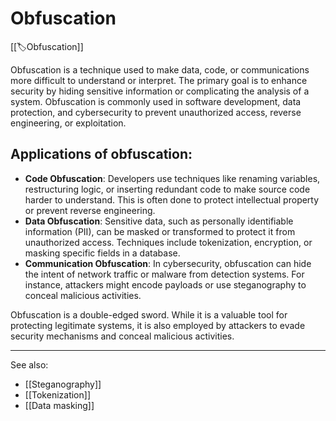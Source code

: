 
# Obfuscation

[[🏷️Obfuscation]]

Obfuscation is a technique used to make data, code, or communications more difficult to understand or interpret. The primary goal is to enhance security by hiding sensitive information or complicating the analysis of a system. Obfuscation is commonly used in software development, data protection, and cybersecurity to prevent unauthorized access, reverse engineering, or exploitation.

## Applications of obfuscation:

- **Code Obfuscation**: Developers use techniques like renaming variables, restructuring logic, or inserting redundant code to make source code harder to understand. This is often done to protect intellectual property or prevent reverse engineering.
- **Data Obfuscation**: Sensitive data, such as personally identifiable information (PII), can be masked or transformed to protect it from unauthorized access. Techniques include tokenization, encryption, or masking specific fields in a database.
- **Communication Obfuscation**: In cybersecurity, obfuscation can hide the intent of network traffic or malware from detection systems. For instance, attackers might encode payloads or use steganography to conceal malicious activities.

Obfuscation is a double-edged sword. While it is a valuable tool for protecting legitimate systems, it is also employed by attackers to evade security mechanisms and conceal malicious activities.

---

See also:

- [[Steganography]]
- [[Tokenization]]
- [[Data masking]]
